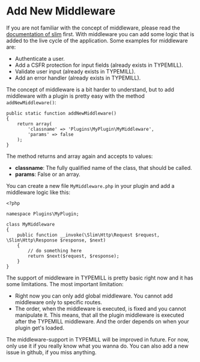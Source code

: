# Add New Middleware

If you are not familiar with the concept of middleware, please read the [documentation of slim](https://www.slimframework.com/docs/v3/concepts/middleware.html) first. With middleware you can add some logic that is added to the live cycle of the application. Some examples for middleware are:

* Authenticate a user.
* Add a CSFR protection for input fields (already exists in TYPEMILL).
* Validate user input (already exists in TYPEMILL).
* Add an error handler (already exists in TYPEMILL).

The concept of middleware is a bit harder to understand, but to add middleware with a plugin is pretty easy with the method `addNewMiddleware()`:

````
public static function addNewMiddleware()
{
	return array(
		'classname' => 'Plugins\MyPlugin\MyMiddleware', 
		'params' => false
	);
}

````

The method returns and array again and accepts to values:

* **classname**: The fully qualified name of the class, that should be called.
* **params**: False or an array.

You can create a new file `MyMiddleware.php` in your plugin and add a middleware logic like this:

````
<?php

namespace Plugins\MyPlugin;

class MyMiddleware 
{	
    public function __invoke(\Slim\Http\Request $request, \Slim\Http\Response $response, $next)
	{
		// do something here 
     	return $next($request, $response);		
    }
}
````

The support of middleware in TYPEMILL is pretty basic right now and it has some limitations. The most important limitation:

* Right now you can only add global middleware. You cannot add middleware only to specific routes.
* The order, when the middleware is executed, is fixed and you cannot manipulate it. This means, that all the plugin middleware is executed after the TYPEMILL middleware. And the order depends on when your plugin get's loaded.

The middleware-support in TYPEMILL will be improved in future. For now, only use it if you really know what you wanna do. You can also add a new issue in github, if you miss anything.